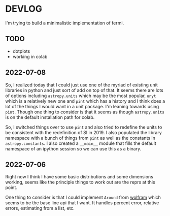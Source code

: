 # DEVLOG

I'm trying to build a minimalistic implementation of fermi.

## TODO

 * dotplots
 * working in colab

## 2022-07-08

So, I realized today that I could just use one of the myriad of existing unit libraries in python and just sort of add on top of that.  It seems there are lots of options including `astropy.units` which may be the most popular, `unyt` which is a relatively new one and `pint` which has a history and I think does a lot of the things I would want in a unit package.  I'm leaning towards using `pint`.  Though one thing to consider is that it seems as though `astropy.units` is on the default installation path for colab.

So, I switched things over to use `pint` and also tried to redefine the units to be consistent with the redefinition of SI in 2019.  I also populated the library namespace with a bunch of things from `pint` as well as the constants in `astropy.constants`.  I also created a `__main__` module that fills the default namespace of an ipython session so we can use this as a binary.

## 2022-07-06

Right now I think I have some basic distributions and some dimensions working,
seems like the principle things to work out are the reprs at this point.

One thing to consider is that I could implement `Around` from [wolfram](https://reference.wolfram.com/language/ref/Around.html) which seems to be the base line api that I want.  It handles percent error, relative errors, estimating from a list, etc.
